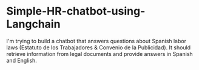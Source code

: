 # Simple-HR-chatbot-using-Langchain
I'm trying to build a chatbot that answers questions about Spanish labor laws (Estatuto de los Trabajadores &amp; Convenio de la Publicidad). It should retrieve information from legal documents and provide answers in Spanish and English.
